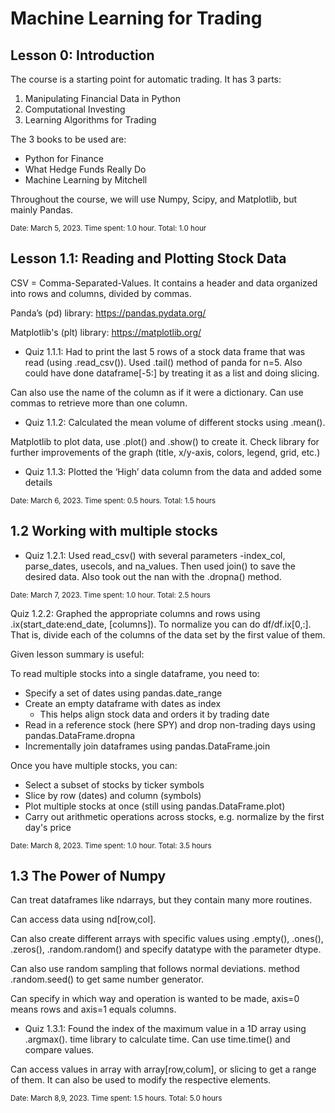 # Machine Learning for Trading

## Lesson 0: Introduction

The course is a starting point for automatic trading. It has 3 parts:
1. Manipulating Financial Data in Python
2. Computational Investing
3. Learning Algorithms for Trading

The 3 books to be used are:
* Python for Finance
* What Hedge Funds Really Do
* Machine Learning by Mitchell

Throughout the course, we will use Numpy, Scipy, and Matplotlib, but mainly Pandas.

<sub>Date: March 5, 2023. Time spent: 1.0 hour. Total: 1.0 hour</sub>

## Lesson 1.1: Reading and Plotting Stock Data

CSV = Comma-Separated-Values. It contains a header and data organized into rows and columns, divided by commas.

Panda’s (pd) library: https://pandas.pydata.org/

Matplotlib's (plt) library: https://matplotlib.org/

* Quiz 1.1.1: Had to print the last 5 rows of a stock data frame that was read (using .read_csv()). Used .tail() method of panda for n=5. Also could have done dataframe[-5:] by treating it as a list and doing slicing.

Can also use the name of the column as if it were a dictionary. Can use commas to retrieve more than one column.

* Quiz 1.1.2: Calculated the mean volume of different stocks using .mean().

Matplotlib to plot data, use .plot() and .show() to create it. Check library for further improvements of the graph (title, x/y-axis, colors, legend, grid, etc.)

* Quiz 1.1.3: Plotted the ‘High’ data column from the data and added some details

<sub>Date: March 6, 2023. Time spent: 0.5 hours. Total: 1.5 hours</sub>

## 1.2 Working with multiple stocks

* Quiz 1.2.1:  Used read_csv() with several parameters -index_col, parse_dates, usecols, and na_values. Then used join() to save the desired data. Also took out the nan with the .dropna() method.

<sub>Date: March 7, 2023. Time spent: 1.0 hour. Total: 2.5 hours</sub>

Quiz 1.2.2: Graphed the appropriate columns and rows using .ix(start_date:end_date, [columns]).
To normalize you can do df/df.ix[0,:]. That is, divide each of the columns of the data set by the first value of them.

Given lesson summary is useful:

To read multiple stocks into a single dataframe, you need to:
 * Specify a set of dates using pandas.date_range
 * Create an empty dataframe with dates as index
    * This helps align stock data and orders it by trading date
 * Read in a reference stock (here SPY) and drop non-trading days using pandas.DataFrame.dropna
 * Incrementally join dataframes using pandas.DataFrame.join
 
Once you have multiple stocks, you can:
 * Select a subset of stocks by ticker symbols
 * Slice by row (dates) and column (symbols)
 * Plot multiple stocks at once (still using pandas.DataFrame.plot)
 * Carry out arithmetic operations across stocks, e.g. normalize by the first day's price

<sub>Date: March 8, 2023. Time spent: 1.0 hour. Total: 3.5 hours</sub>


## 1.3 The Power of Numpy

Can treat dataframes like ndarrays, but they contain many more routines.

Can access data using nd\[row,col].

Can also create different arrays with specific values using .empty(), .ones(), .zeros(), 
.random.random() and specify datatype with the parameter dtype.

Can also use random sampling that follows normal deviations. method .random.seed() to get same number generator.

Can specify in which way and operation is wanted to be made, axis=0 means rows and axis=1 equals columns.

* Quiz 1.3.1: Found the index of the maximum value in a 1D array using .argmax().
time library to calculate time. Can use time.time() and compare values.

Can access values in array with array\[row,colum], or slicing to get a range of them. It can also be used to modify the respective elements.

<sub>Date: March 8,9, 2023. Time spent: 1.5 hours. Total: 5.0 hours</sub>
